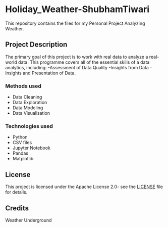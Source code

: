 # Holiday_Weather-ShubhamTiwari
This repository contains the files for my Personal Project Analyzing Weather.

## Project Description
The primary goal of this project is to work with real data to analyze a real-world data. This programme covers all of the essential skills of a data analytics, including: -Assessment of Data Quality -Insights from Data -Insights and Presentation of Data.
### Methods used
- Data Cleaning
- Data Exploration
- Data Modeling
- Data Visualisation

### Technologies used
- Python
- CSV files
- Jupyter Notebook
- Pandas
- Matplotlib

## License
This project is licensed under the Apache License 2.0- see the [LICENSE](LICENSE) file for details.

## Credits
Weather Underground
